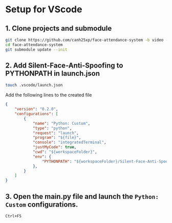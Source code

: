 # Setup for VScode
## 1. Clone projects and submodule
```bash
git clone https://github.com/canh25xp/face-attendance-system -b video --depth 1
cd face-attendance-system
git submodule update --init
```
## 2. Add Silent-Face-Anti-Spoofing to PYTHONPATH in launch.json
```bash
touch .vscode/launch.json
```
Add the following lines to the created file
```json
{
    "version": "0.2.0",
    "configurations": [
        {
            "name": "Python: Custom",
            "type": "python",
            "request": "launch",
            "program": "${file}",
            "console": "integratedTerminal",
            "justMyCode": true,
            "cwd": "${workspaceFolder}",
            "env": {
                "PYTHONPATH": "${workspaceFolder}/Silent-Face-Anti-Spoofing"
            },
        }
    ]
}
```
## 3. Open the main.py file and launch the `Python: Custom` configurations.
```
Ctrl+F5
```